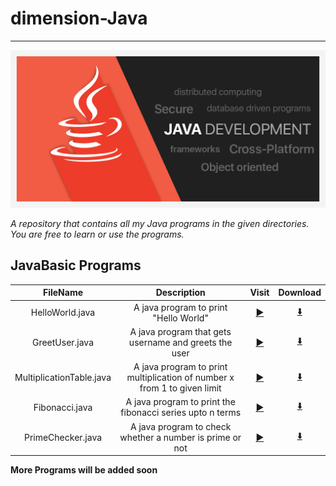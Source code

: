 # dimension-Java
---
![Java Banner](/Assets/JavaBanner.jpg)


*A repository that contains all my Java programs in the given directories.
You are free to learn or use the programs.*


## JavaBasic Programs
  
| FileName             | Description | Visit | Download |
| :----:               |    :----:     | :----:       | :----: |
| HelloWorld.java      | A java program to print "Hello World"       | [:arrow_forward:](https://github.com/kode-logger/dimension-Java/tree/main/JavaBasic/HelloWorld "HelloWorld.java") | [:arrow_down:](https://raw.githubusercontent.com/kode-logger/dimension-Java/main/JavaBasic/HelloWorld/HelloWorld.java "HelloWorld.java")
| GreetUser.java       | A java program that gets username and greets the user | [:arrow_forward:](https://github.com/kode-logger/dimension-Java/tree/main/JavaBasic/GreetUser "GreetUser.java") | [:arrow_down:](https://raw.githubusercontent.com/kode-logger/dimension-Java/main/JavaBasic/GreetUser/GreetUser.java "GreetUser.java")
| MultiplicationTable.java | A java program to print multiplication of number x from 1 to given limit | [:arrow_forward:](https://github.com/kode-logger/dimension-Java/tree/main/JavaBasic/MultiplicationTable "MultiplicationTable.java") | [:arrow_down:](https://raw.githubusercontent.com/kode-logger/dimension-Java/main/JavaBasic/MultiplicationTable/MultiplicationTable.java "MultiplicationTable.java")
| Fibonacci.java | A java program to print the fibonacci series upto n terms | [:arrow_forward:](https://github.com/kode-logger/dimension-Java/tree/main/JavaBasic/FibonacciSeries "Fibonacci.java") | [:arrow_down:](https://raw.githubusercontent.com/kode-logger/dimension-Java/main/JavaBasic/FibonacciSeries/Fibonacci.java "Fibonacci.java") 
| PrimeChecker.java | A java program to check whether a number is prime or not | [:arrow_forward:](https://github.com/kode-logger/dimension-Java/tree/main/JavaBasic/PrimeChecker "PrimeChecker.java") | [:arrow_down:](https://raw.githubusercontent.com/kode-logger/dimension-Java/main/JavaBasic/PrimeChecker/PrimeChecker.java)


**More Programs will be added soon**
